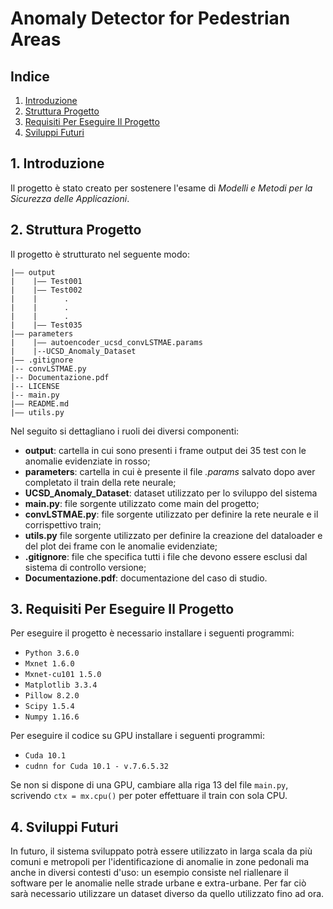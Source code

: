 # Anomaly Detector for Pedestrian Areas

## Indice

1. [Introduzione](#1-introduzione)
2. [Struttura Progetto](#2-struttura-progetto)
3. [Requisiti Per Eseguire Il Progetto](#3-requisiti-per-eseguire-il-progetto)
4. [Sviluppi Futuri](#4-sviluppi-futuri)

## 1. Introduzione

Il progetto è stato creato per sostenere l'esame di *Modelli e Metodi per la Sicurezza delle Applicazioni*.

## 2. Struttura Progetto

Il progetto è strutturato nel seguente modo:

```
|–– output
|    |–– Test001
|    |–– Test002
|    |      .
|    |      .
|    |      .
|    |–– Test035
|–– parameters
|    |–– autoencoder_ucsd_convLSTMAE.params
|    |--UCSD_Anomaly_Dataset
|–– .gitignore
|-- convLSTMAE.py
|-- Documentazione.pdf
|-- LICENSE
|-- main.py
|–– README.md
|–– utils.py
```

Nel seguito si dettagliano i ruoli dei diversi componenti:

- **output**: cartella in cui sono presenti i frame output dei 35 test con le anomalie evidenziate in rosso;
- **parameters**: cartella in cui è presente il file *.params* salvato dopo aver completato il train della rete neurale;
- **UCSD_Anomaly_Dataset**: dataset utilizzato per lo sviluppo del sistema
- **main.py**: file sorgente utilizzato come main del progetto;
- **convLSTMAE.py**: file sorgente utilizzato per definire la rete neurale e il corrispettivo train;
- **utils.py** file sorgente utilizzato per definire la creazione del dataloader e del plot dei frame con le anomalie
  evidenziate;
- **.gitignore**: file che specifica tutti i file che devono essere esclusi dal sistema di controllo versione;
- **Documentazione.pdf**: documentazione del caso di studio.

## 3. Requisiti Per Eseguire Il Progetto

Per eseguire il progetto è necessario installare i seguenti programmi:

- `Python 3.6.0`
- `Mxnet 1.6.0`
- `Mxnet-cu101 1.5.0`
- `Matplotlib 3.3.4`
- `Pillow 8.2.0`
- `Scipy 1.5.4`
- `Numpy 1.16.6`

Per eseguire il codice su GPU installare i seguenti programmi:

- `Cuda 10.1`
- `cudnn for Cuda 10.1 - v.7.6.5.32`

Se non si dispone di una GPU, cambiare alla riga 13 del file `main.py`, scrivendo `ctx = mx.cpu()` per poter effettuare
il train con sola CPU.

## 4. Sviluppi Futuri

In futuro, il sistema sviluppato potrà essere utilizzato in larga scala da più comuni e metropoli per l'identificazione
di anomalie in zone pedonali ma anche in diversi contesti d'uso: un esempio consiste nel riallenare il software per le
anomalie nelle strade urbane e extra-urbane. Per far ciò sarà necessario utilizzare un dataset diverso da quello
utilizzato fino ad ora.
